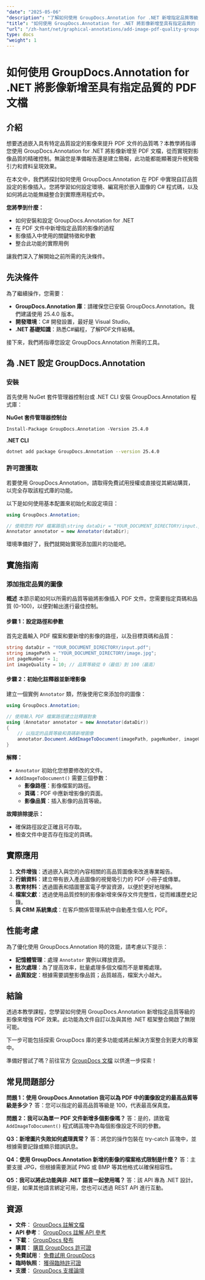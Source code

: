```yaml
---
"date": "2025-05-06"
"description": "了解如何使用 GroupDocs.Annotation for .NET 新增指定品質等級的影像來增強 PDF 效果。提昇文件的視覺吸引力和資料呈現效果。"
"title": "如何使用 GroupDocs.Annotation for .NET 將影像新增至具有指定品質的 PDF 文檔"
"url": "/zh-hant/net/graphical-annotations/add-image-pdf-quality-groupdocs-annotation-net/"
type: docs
"weight": 1
---
```


# 如何使用 GroupDocs.Annotation for .NET 將影像新增至具有指定品質的 PDF 文檔

## 介紹

想要透過嵌入具有特定品質設定的影像來提升 PDF 文件的品質嗎？本教學將指導您使用 GroupDocs.Annotation for .NET 將影像新增至 PDF 文檔，從而實現對影像品質的精確控制。無論您是準備報告還是建立簡報，此功能都能顯著提升視覺吸引力和資料呈現效果。

在本文中，我們將探討如何使用 GroupDocs.Annotation 在 PDF 中實現自訂品質設定的影像插入。您將學習如何設定環境、編寫用於嵌入圖像的 C# 程式碼，以及如何將此功能無縫整合到實際應用程式中。

**您將學到什麼：**
- 如何安裝和設定 GroupDocs.Annotation for .NET
- 在 PDF 文件中新增指定品質的影像的過程
- 影像插入中使用的關鍵特徵和參數
- 整合此功能的實際用例

讓我們深入了解開始之前所需的先決條件。

## 先決條件

為了繼續操作，您需要：
- **GroupDocs.Annotation 庫**：請確保您已安裝 GroupDocs.Annotation。我們建議使用 25.4.0 版本。
- **開發環境**：C# 開發設置，最好是 Visual Studio。
- **.NET 基礎知識**：熟悉C#編程，了解PDF文件結構。

接下來，我們將指導您設定 GroupDocs.Annotation 所需的工具。

## 為 .NET 設定 GroupDocs.Annotation

### 安裝

首先使用 NuGet 套件管理器控制台或 .NET CLI 安裝 GroupDocs.Annotation 程式庫：

**NuGet 套件管理器控制台**
```shell
Install-Package GroupDocs.Annotation -Version 25.4.0
```

**\.NET CLI**
```bash
dotnet add package GroupDocs.Annotation --version 25.4.0
```

### 許可證獲取

若要使用 GroupDocs.Annotation，請取得免費試用授權或直接從其網站購買，以完全存取該程式庫的功能。

以下是如何使用基本配置來初始化和設定項目：

```csharp
using GroupDocs.Annotation;

// 使用您的 PDF 檔案路徑\string dataDir = "YOUR_DOCUMENT_DIRECTORY/input.pdf" 初始化 Annotator 類別；
Annotator annotator = new Annotator(dataDir);
```

環境準備好了，我們就開始實現添加圖片的功能吧。

## 實施指南

### 添加指定品質的圖像

**概述**
本節示範如何以所需的品質等級將影像插入 PDF 文件。您需要指定頁碼和品質 (0-100)，以便對輸出進行最佳控制。

#### 步驟 1：設定路徑和參數
首先定義輸入 PDF 檔案和要新增的影像的路徑，以及目標頁碼和品質：

```csharp
string dataDir = "YOUR_DOCUMENT_DIRECTORY/input.pdf";
string imagePath = "YOUR_DOCUMENT_DIRECTORY/image.jpg";
int pageNumber = 1;
int imageQuality = 10; // 品質等級從 0（最低）到 100（最高）
```

#### 步驟 2：初始化註釋器並新增影像
建立一個實例 `Annotator` 類，然後使用它來添加你的圖像：

```csharp
using GroupDocs.Annotation;

// 使用輸入 PDF 檔案路徑建立註釋器對象
using (Annotator annotator = new Annotator(dataDir))
{
    // 以指定的品質等級和頁碼新增圖像
    annotator.Document.AddImageToDocument(imagePath, pageNumber, imageQuality);
}
```

**解釋：**
- `Annotator` 初始化您想要修改的文件。
- `AddImageToDocument()` 需要三個參數：
  - **影像路徑**：影像檔案的路徑。
  - **頁碼**：PDF 中應新增影像的頁面。
  - **影像品質**：插入影像的品質等級。

**故障排除提示：**
- 確保路徑設定正確且可存取。
- 檢查文件中是否存在指定的頁碼。

## 實際應用
1. **文件增強**：透過嵌入與您的內容相關的高品質圖像來改進專業報告。
2. **行銷資料**：建立帶有嵌入產品圖像的視覺吸引力的 PDF 小冊子或傳單。
3. **教育材料**：透過圖表和插圖豐富電子學習資源，以便於更好地理解。
4. **檔案文獻**：透過使用品質控制的影像新增來保存文件完整性，從而維護歷史記錄。
5. **與 CRM 系統集成**：在客戶關係管理系統中自動產生個人化 PDF。

## 性能考慮
為了優化使用 GroupDocs.Annotation 時的效能，請考慮以下提示：
- **記憶體管理**：處理 `Annotator` 實例以釋放資源。
- **批次處理**：為了提高效率，批量處理多個文檔而不是單獨處理。
- **品質設定**：根據需要調整影像品質；品質越高，檔案大小越大。

## 結論
透過本教學課程，您學習如何使用 GroupDocs.Annotation 新增指定品質等級的影像來增強 PDF 效果。此功能為文件自訂以及與其他 .NET 框架整合開啟了無限可能。

下一步可能包括探索 GroupDocs 庫的更多功能或將此解決方案整合到更大的專案中。

準備好嘗試了嗎？前往官方 [GroupDocs 文檔](https://docs.groupdocs.com/annotation/net/) 以供進一步探索！

## 常見問題部分
**問題 1：使用 GroupDocs.Annotation 我可以為 PDF 中的圖像設定的最高品質等級是多少？**
答：您可以指定的最高品質等級是 100，代表最高保真度。

**問題 2：我可以為單一 PDF 文件新增多個影像嗎？**
答：是的，請致電 `AddImageToDocument()` 程式碼區塊中為每個影像設定不同的參數。

**Q3：新增圖片失敗如何處理異常？**
答：將您的操作包裝在 try-catch 區塊中，並根據需要記錄或顯示錯誤訊息。

**Q4：使用 GroupDocs.Annotation 新增的影像的檔案格式限制是什麼？**
答：主要支援 JPG，但根據需要測試 PNG 或 BMP 等其他格式以確保相容性。

**Q5：我可以將此功能與非 .NET 語言一起使用嗎？**
答：該 API 專為 .NET 設計。但是，如果其他語言綁定可用，您也可以透過 REST API 進行互動。

## 資源
- **文件**： [GroupDocs 註解文檔](https://docs.groupdocs.com/annotation/net/)
- **API 參考**： [GroupDocs 註解 API 參考](https://reference.groupdocs.com/annotation/net/)
- **下載**： [GroupDocs 發布](https://releases.groupdocs.com/annotation/net/)
- **購買**： [購買 GroupDocs 許可證](https://purchase.groupdocs.com/buy)
- **免費試用**： [免費試用 GroupDocs](https://releases.groupdocs.com/annotation/net/)
- **臨時執照**： [獲得臨時許可證](https://purchase.groupdocs.com/temporary-license/)
- **支援**： [GroupDocs 支援論壇](https://forum.groupdocs.com/c/annotation/)